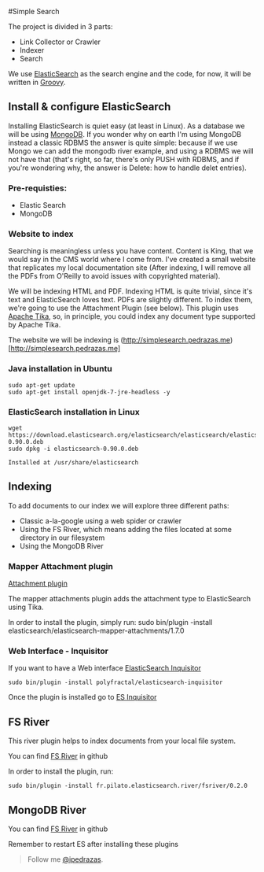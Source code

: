 #Simple Search

The project is divided in 3 parts:

+ Link Collector or Crawler
+ Indexer
+ Search

We use [ElasticSearch](http://elasticsearch.org ) as the search engine and the code, for now, it will be written in [Groovy](http://groovy.codehaus.org/).


## Install & configure ElasticSearch

Installing ElasticSearch is quiet easy (at least in Linux). As a database we will be using [MongoDB](http://mongodb.org). If you wonder why on earth I'm using MongoDB instead a classic RDBMS the answer is quite simple: because if we use Mongo we can add the mongodb river example, and using a RDBMS we will not have that (that's right, so far, there's only PUSH with RDBMS, and if you're wondering why, the answer is Delete: how to handle delet entries).

### Pre-requisties:

+ Elastic Search
+ MongoDB

### Website to index
Searching is meaningless unless you have content. Content is King, that we would say in the CMS world where I come from. I've created a small website that replicates my local documentation site (After indexing, I will remove all the PDFs from O'Reilly to avoid issues with copyrighted material).

We will be indexing HTML and PDF. Indexing HTML is quite trivial, since it's text and ElasticSearch loves text. PDFs are slightly different. To index them, we're going to use the Attachment Plugin (see below). This plugin uses [Apache Tika](http://tika.apache.org/), so, in principle, you could index any document type supported by Apache Tika.

The website we will be indexing is (http://simplesearch.pedrazas.me)[http://simplesearch.pedrazas.me]


### Java installation in Ubuntu
    sudo apt-get update
    sudo apt-get install openjdk-7-jre-headless -y


### ElasticSearch installation in Linux
    wget https://download.elasticsearch.org/elasticsearch/elasticsearch/elasticsearch-0.90.0.deb
    sudo dpkg -i elasticsearch-0.90.0.deb

    Installed at /usr/share/elasticsearch



## Indexing

To add documents to our index we will explore three different paths:

+ Classic a-la-google using a web spider or crawler
+ Using the FS River, which means adding the files located at some directory in our filesystem
+ Using the MongoDB River

### Mapper Attachment plugin

[Attachment plugin](https://github.com/elasticsearch/elasticsearch-mapper-attachments)

The mapper attachments plugin adds the attachment type to ElasticSearch using Tika.

In order to install the plugin, simply run:
    sudo bin/plugin -install elasticsearch/elasticsearch-mapper-attachments/1.7.0

### Web Interface - Inquisitor
If you want to have a Web interface [ElasticSearch Inquisitor](https://github.com/polyfractal/elasticsearch-inquisitor)

    sudo bin/plugin -install polyfractal/elasticsearch-inquisitor

Once the plugin is installed go to [ES Inquisitor](http://localhost:9200/_plugin/inquisitor)

## FS River

This river plugin helps to index documents from your local file system.

You can find [FS River](https://github.com/dadoonet/fsriver) in github

In order to install the plugin, run:

    sudo bin/plugin -install fr.pilato.elasticsearch.river/fsriver/0.2.0

## MongoDB River

You can find [FS River](https://github.com/richardwilly98/elasticsearch-river-mongodb/) in github


Remember to restart ES after installing these plugins



> Follow me [@ipedrazas](http://twitter.com/ipedrazas).


